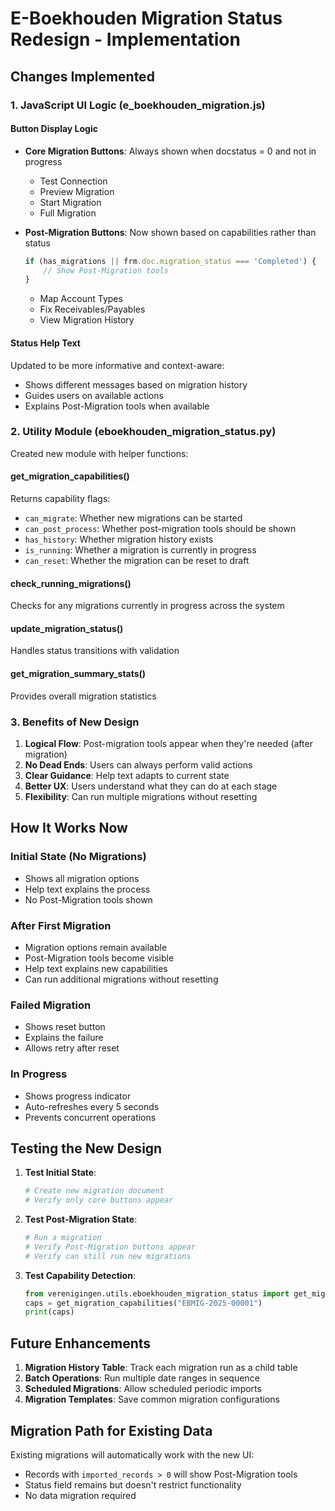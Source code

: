 # E-Boekhouden Migration Status Redesign - Implementation

## Changes Implemented

### 1. JavaScript UI Logic (e_boekhouden_migration.js)

#### Button Display Logic
- **Core Migration Buttons**: Always shown when docstatus = 0 and not in progress
  - Test Connection
  - Preview Migration
  - Start Migration
  - Full Migration

- **Post-Migration Buttons**: Now shown based on capabilities rather than status
  ```javascript
  if (has_migrations || frm.doc.migration_status === 'Completed') {
      // Show Post-Migration tools
  }
  ```
  - Map Account Types
  - Fix Receivables/Payables
  - View Migration History

#### Status Help Text
Updated to be more informative and context-aware:
- Shows different messages based on migration history
- Guides users on available actions
- Explains Post-Migration tools when available

### 2. Utility Module (eboekhouden_migration_status.py)

Created new module with helper functions:

#### get_migration_capabilities()
Returns capability flags:
- `can_migrate`: Whether new migrations can be started
- `can_post_process`: Whether post-migration tools should be shown
- `has_history`: Whether migration history exists
- `is_running`: Whether a migration is currently in progress
- `can_reset`: Whether the migration can be reset to draft

#### check_running_migrations()
Checks for any migrations currently in progress across the system

#### update_migration_status()
Handles status transitions with validation

#### get_migration_summary_stats()
Provides overall migration statistics

### 3. Benefits of New Design

1. **Logical Flow**: Post-migration tools appear when they're needed (after migration)
2. **No Dead Ends**: Users can always perform valid actions
3. **Clear Guidance**: Help text adapts to current state
4. **Better UX**: Users understand what they can do at each stage
5. **Flexibility**: Can run multiple migrations without resetting

## How It Works Now

### Initial State (No Migrations)
- Shows all migration options
- Help text explains the process
- No Post-Migration tools shown

### After First Migration
- Migration options remain available
- Post-Migration tools become visible
- Help text explains new capabilities
- Can run additional migrations without resetting

### Failed Migration
- Shows reset button
- Explains the failure
- Allows retry after reset

### In Progress
- Shows progress indicator
- Auto-refreshes every 5 seconds
- Prevents concurrent operations

## Testing the New Design

1. **Test Initial State**:
   ```bash
   # Create new migration document
   # Verify only core buttons appear
   ```

2. **Test Post-Migration State**:
   ```bash
   # Run a migration
   # Verify Post-Migration buttons appear
   # Verify can still run new migrations
   ```

3. **Test Capability Detection**:
   ```python
   from verenigingen.utils.eboekhouden_migration_status import get_migration_capabilities
   caps = get_migration_capabilities("EBMIG-2025-00001")
   print(caps)
   ```

## Future Enhancements

1. **Migration History Table**: Track each migration run as a child table
2. **Batch Operations**: Run multiple date ranges in sequence
3. **Scheduled Migrations**: Allow scheduled periodic imports
4. **Migration Templates**: Save common migration configurations

## Migration Path for Existing Data

Existing migrations will automatically work with the new UI:
- Records with `imported_records > 0` will show Post-Migration tools
- Status field remains but doesn't restrict functionality
- No data migration required